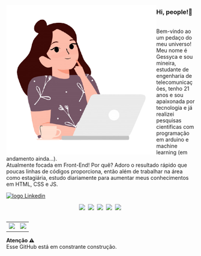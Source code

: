 <img src="https://github.com/Geessyca/Geessyca/blob/main/conceito-de-ideia-mulher-jovem-sorridente-sentado-com-cha-e-usar-um-laptop-e-ilustracao-dos-desenhos-animados-de-pensamento_204997-122-removebg-preview.png?raw=true" min-width="400px" 
max-width="400px" width="400px" align="left">

<p align="right"> 
  <h3><b>Hi, people!🖤</b></h3> <br>
  Bem-vindo ao um pedaço do meu universo!<br>
  Meu nome é Gessyca e sou mineira, estudante de engenharia de telecomunicações, tenho 21 anos e sou apaixonada por tecnologia e já realizei pesquisas cientificas com programação em arduino e machine learning (em andamento ainda...).<br>
  Atualmente focada em Front-End! Por quê? Adoro 
  o resultado rápido que poucas linhas de códigos proporciona, então além de trabalhar na área como estagiária, estudo diariamente para aumentar meus conhecimentos em HTML, CSS e JS.
</p>

<p align="left">
   <a href="https://www.linkedin.com/in/gessyca-moreira-907041209/">
    <img alt="logo Linkedin" src="https://img.shields.io/badge/-LinkedIn-blue?style=flat-square&logo=Linkedin&logoColor=white&link=https://www.linkedin.com/in/gessyca-moreira-907041209/">
  </a>
</p>

<p align="center">
  <img src="https://user-images.githubusercontent.com/35739995/122654956-2b934900-d125-11eb-94b1-58102216fa9f.png">&nbsp;
  <img src="https://user-images.githubusercontent.com/35739995/122655003-80cf5a80-d125-11eb-9718-c0d416a29986.png">&nbsp;
  <img src="https://user-images.githubusercontent.com/35739995/122655023-a78d9100-d125-11eb-89b8-f006041d9d4a.png">&nbsp;
  <img src="https://user-images.githubusercontent.com/35739995/122655062-094dfb00-d126-11eb-963a-44b2ef1528f2.png">&nbsp;
  <img height='40' src="https://user-images.githubusercontent.com/35739995/122655475-c0e40c80-d128-11eb-9608-c8667123c1b4.png">&nbsp;
</p>


<table align="right">
  <row>
    <td>
     <!-- Card -->
      <img height='172' src='https://github-readme-stats.vercel.app/api/top-langs/?username=geessyca&layout=compact&theme=react'>
    </td>
    <td>
      <img height='172' src='https://github-readme-stats.vercel.app/api?username=geessyca&show_icons=true&theme=react'>
    </td>
  </row>
</table> 

<p align="left"> 
  <b>Atenção ⚠️</b><br>
 Esse GitHub está em constrante construção.
</p>
